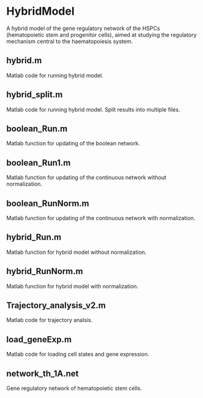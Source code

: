 # HybridModel
A hybrid model of the gene regulatory network of the HSPCs (hematopoietic stem and progenitor cells), aimed at studying the regulatory mechanism central to the haematopoiesis system.

## hybrid.m
Matlab code for running hybrid model. 

## hybrid_split.m
Matlab code for running hybrid model. Split results into multiple files.

## boolean_Run.m
Matlab function for updating of the boolean network.

## boolean_Run1.m
Matlab function for updating of the continuous network without normalization.

## boolean_RunNorm.m
Matlab function for updating of the continuous network with normalization.

## hybrid_Run.m
Matlab function for hybrid model without normalization.

## hybrid_RunNorm.m
Matlab function for hybrid model with normalization.

## Trajectory_analysis_v2.m
Matlab code for trajectory analsis.

## load_geneExp.m
Matlab code for loading cell states and gene expression.

## network_th_1A.net
Gene regulatory network of hematopoietic stem cells.


